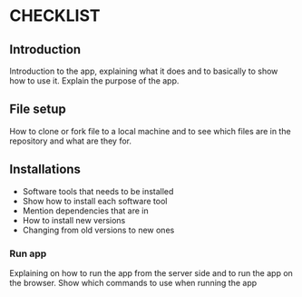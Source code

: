 # CHECKLIST

## Introduction
Introduction to the app, explaining what it does and to basically to show how to use it. Explain the purpose of the app.

## File setup
How to clone or fork file to a local machine and to see which files are in the repository and what are they for.



## Installations
- Software tools that needs to be installed
- Show how to install each software tool
- Mention dependencies that are in
- How to install new versions
- Changing from old versions to new ones

### Run app
Explaining on how to run the app from the server side and to run the app on the browser. Show which commands to use when running the app
